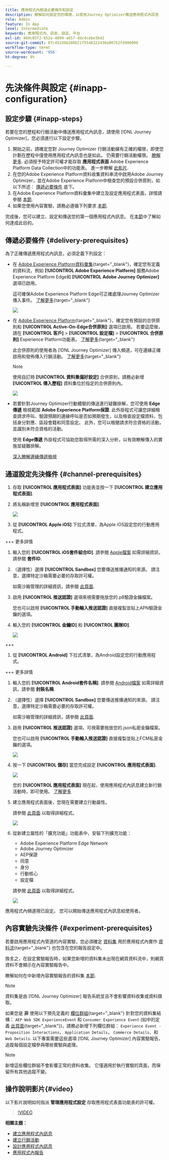 ```yaml
---
title: 應用程式內頻道必要條件和設定
description: 瞭解如何設定您的環境，以使用Journey Optimizer傳送應用程式內訊息
role: Admin
feature: In App
level: Intermediate
keywords: 應用程式內、訊息、設定、平台
exl-id: 469c05f2-652a-4899-a657-ddc4cebe3b42
source-git-commit: 07c453366280b21f5546322430a90752fd996099
workflow-type: tm+mt
source-wordcount: '956'
ht-degree: 9%

---
```


# 先決條件與設定 {#inapp-configuration}

## 設定步驟 {#inapp-steps}

若要在您的歷程和行銷活動中傳送應用程式內訊息，請使用 [!DNL Journey Optimizer]，您必須進行以下設定步驟。

1. 開始之前，請確定您對 Journey Optimizer 行銷活動擁有正確的權限，即使您計劃在歷程中僅使用應用程式內訊息也是如此。 仍需要行銷活動權限。 [瞭解更多](../campaigns/get-started-with-campaigns.md#campaign-prerequisites).
必須授予特定許可權才能存取 **應用程式表面** Adobe Experience Platform Data Collection中的功能表。 進一步瞭解 [此影片](#video).
1. 在您的Adobe Experience Platform資料收集資料串流中啟用Adobe Journey Optimizer，並在Adobe Experience Platform中檢查您的預設合併原則，如以下所述： [傳遞必要條件](#delivery-prerequisites) 底下。
1. 在Adobe Experience Platform資料彙集中建立及設定應用程式表面，詳情請參閱 [本節](#channel-prerequisites).
1. 如果您使用內容實驗，請務必遵循下列要求 [本節](#experiment-prerequisite).

完成後，您可以建立、設定和傳送您的第一個應用程式內訊息。 在[本節](create-in-app.md)中了解如何達成此目的。

## 傳遞必要條件 {#delivery-prerequisites}

為了正確傳遞應用程式內訊息，必須定義下列設定：

* 在 [Adobe Experience Platform資料彙集](https://experienceleague.adobe.com/docs/experience-platform/edge/datastreams/overview.html?lang=zh-Hant){target="_blank"}，確定您有定義的資料流，例如 **[!UICONTROL Adobe Experience Platform]** 服務Adobe Experience Platform Edge和 **[!UICONTROL Adobe Journey Optimizer]** 選項已啟用。

  這可確保Adobe Experience Platform Edge可正確處理Journey Optimizer傳入事件。 [了解更多](https://experienceleague.adobe.com/docs/experience-platform/edge/datastreams/configure.html){target="_blank"}

  ![](assets/inapp_config_6.png)

* 在 [Adobe Experience Platform](https://experienceleague.adobe.com/docs/experience-platform/profile/home.html?lang=zh-Hant){target="_blank"}，確定您有預設的合併原則和 **[!UICONTROL Active-On-Edge合併原則]** 選項已啟用。 若要這麼做，請在 **[!UICONTROL 客戶]** > **[!UICONTROL 設定檔]** > **[!UICONTROL 合併原則]** Experience Platform功能表。 [了解更多](https://experienceleague.adobe.com/docs/experience-platform/profile/merge-policies/ui-guide.html#configure){target="_blank"}

  此合併原則的使用者為 [!DNL Journey Optimizer] 傳入頻道，可在邊緣正確啟用和發佈傳入行銷活動。 [了解更多](https://experienceleague.adobe.com/docs/experience-platform/profile/merge-policies/ui-guide.html?lang=zh-Hant){target="_blank"}

  >[!NOTE]
  >
  >使用自訂時 **[!UICONTROL 資料集偏好設定]** 合併原則，請務必新增 **[!UICONTROL 傳入歷程]** 資料集位於指定的合併原則內。

  ![](assets/inapp_config_8.png)

* 若要針對Journey Optimizer行動體驗的傳送進行疑難排解，您可使用 **Edge傳遞** 檢視範圍 **Adobe Experience Platform保證**. 此外掛程式可讓您詳細檢查請求呼叫、驗證預期的邊緣呼叫是否如預期發生，以及檢查設定檔資料，包括身分對應、區段會籍和同意設定。 此外，您可以檢閱請求符合資格的活動，並識別未符合資格的活動。

  使用 **Edge傳遞** 外掛程式可協助您取得所需的深入分析，以有效瞭解傳入的實施並疑難排解。

  [深入瞭解邊緣傳遞檢視](https://experienceleague.adobe.com/en/docs/experience-platform/assurance/view/edge-delivery)

## 通道設定先決條件 {#channel-prerequisites}

1. 存取 **[!UICONTROL 應用程式表面]** 功能表並按一下 **[!UICONTROL 建立應用程式表面]**.

1. 將名稱新增至 **[!UICONTROL 應用程式表面]**.

   ![](assets/inapp_config_2b.png)

1. 從 **[!UICONTROL Apple iOS]** 下拉式清單，為Apple iOS設定您的行動應用程式。

+++ 更多詳情

   1. 輸入您的 **[!UICONTROL iOS套件組合ID]**. 請參閱 [Apple檔案](https://developer.apple.com/documentation/appstoreconnectapi/bundle_ids) 如需詳細資訊，請參閱 **套件ID**.

   1. （選擇性）選擇 **[!UICONTROL Sandbox]** 您要傳送推播通知的來源。 請注意，選擇特定沙箱需要必要的存取許可權。

      如需沙箱管理的詳細資訊，請參閱 [此頁面](../administration/sandboxes.md#assign-sandboxes).

   1. 啟用 **[!UICONTROL 推送認證]** 選項來視需要拖放您的.p8驗證金鑰檔案。

      您也可以啟用 **[!UICONTROL 手動輸入推送認證]** 直接複製並貼上APN驗證金鑰的選項。

   1. 輸入您的 **[!UICONTROL 金鑰ID]** 和 **[!UICONTROL 團隊ID]**.

      ![](assets/inapp_config_2.png)

+++

1. 從 **[!UICONTROL Android]** 下拉式清單，為Android設定您的行動應用程式。

+++ 更多詳情

   1. 輸入您的 **[!UICONTROL Android套件名稱]**. 請參閱 [Android檔案](https://support.google.com/admob/answer/9972781?hl=en#:~:text=The%20package%20name%20of%20an,supported%20third%2Dparty%20Android%20stores) 如需詳細資訊，請參閱 **封裝名稱**.

   1. （選擇性）選擇 **[!UICONTROL Sandbox]** 您要傳送推播通知的來源。 請注意，選擇特定沙箱需要必要的存取許可權。

      如需沙箱管理的詳細資訊，請參閱 [此頁面](../administration/sandboxes.md#assign-sandboxes).

   1. 啟用 **[!UICONTROL 推送認證]** 選項，可視需要拖放您的.json私密金鑰檔案。

      您也可以啟用 **[!UICONTROL 手動輸入推送認證]** 直接複製並貼上FCM私密金鑰的選項。

      ![](assets/inapp_config_7.png)

1. 按一下 **[!UICONTROL 儲存]** 當您完成設定 **[!UICONTROL 應用程式表面]**.

   ![](assets/inapp_config_3.png)

   您的 **[!UICONTROL 應用程式表面]** 現在起，使用應用程式內訊息建立新行銷活動時，即可使用。 [了解更多](create-in-app.md)

1. 建立應用程式表面後，您現在需要建立行動屬性。

   請參閱 [此頁面](https://experienceleague.adobe.com/docs/experience-platform/tags/admin/companies-and-properties.html#for-mobile) 以取得詳細程式。

   ![](assets/inapp_config_4.png)

1. 從新建立屬性的「擴充功能」功能表中，安裝下列擴充功能：

   * Adobe Experience Platform Edge Network
   * Adobe Journey Optimizer
   * AEP保證
   * 同意
   * 身分
   * 行動核心
   * 設定檔

   請參閱 [此頁面](https://experienceleague.adobe.com/docs/experience-platform/tags/ui/extensions/overview.html#add-a-new-extension) 以取得詳細程式。

   ![](assets/inapp_config_5.png)

應用程式內頻道現已設定。 您可以開始傳送應用程式內訊息給使用者。

## 內容實驗先決條件 {#experiment-prerequisites}

若要啟用應用程式內管道的內容實驗，您必須確定 [資料集](../data/get-started-datasets.md) 用於應用程式內實作 [資料流](https://experienceleague.adobe.com/docs/experience-platform/datastreams/overview.html){target="_blank"} 也包含在您的報告設定中。

換言之，在設定實驗報告時，如果您新增的資料集未出現在網頁資料流中，則網頁資料不會顯示在內容實驗報告中。

瞭解如何在中新增內容實驗報告的資料集 [本節](../campaigns/reporting-configuration.md#add-datasets).

>[!NOTE]
>
>資料集是由 [!DNL Journey Optimizer] 報告系統並且不會影響資料收集或資料擷取。

如果您是 **非** 使用以下預先定義的 [欄位群組](https://experienceleague.adobe.com/docs/experience-platform/xdm/tutorials/create-schema-ui.html?lang=zh-Hant#field-group){target="_blank"} 針對您的資料集結構： `AEP Web SDK ExperienceEvent` 和 `Consumer Experience Event` (如中的定義 [此頁面](https://experienceleague.adobe.com/docs/platform-learn/implement-web-sdk/initial-configuration/configure-schemas.html#add-field-groups){target="_blank"})，請務必新增下列欄位群組： `Experience Event - Proposition Interactions`， `Application Details`， `Commerce Details`、和 `Web Details`. 以下專案需要這些選項 [!DNL Journey Optimizer] 內容實驗報告，追蹤每個設定檔參與哪些實驗與處理。

>[!NOTE]
>
>新增這些欄位群組不會影響正常的資料收集。 它僅適用於執行實驗的頁面，而保留所有其他追蹤不變。

## 操作說明影片{#video}

以下影片說明如何指派 **管理應用程式設定** 存取應用程式表面功能表的許可權。

>[!VIDEO](https://video.tv.adobe.com/v/3421607)


**相關主題：**

* [建立應用程式內訊息](create-in-app.md)
* [建立行銷活動](../campaigns/create-campaign.md)
* [設計應用程式內訊息](design-in-app.md)
* [應用程式內報告](../reports/campaign-global-report.md#inapp-report)

